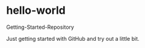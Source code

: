 # hello-world
Getting-Started-Repository

Just getting started with GitHub and try out a little bit. 
